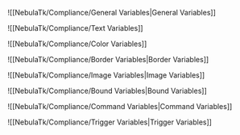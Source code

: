 ![[NebulaTk/Compliance/General Variables|General Variables]]

![[NebulaTk/Compliance/Text Variables]]

![[NebulaTk/Compliance/Color Variables]]    

![[NebulaTk/Compliance/Border Variables|Border Variables]]

![[NebulaTk/Compliance/Image Variables|Image Variables]]    

![[NebulaTk/Compliance/Bound Variables|Bound Variables]]

![[NebulaTk/Compliance/Command Variables|Command Variables]]

![[NebulaTk/Compliance/Trigger Variables|Trigger Variables]]

